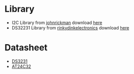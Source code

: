 # Library
* I2C Library from [johnrickman](https://github.com/johnrickman) download [here](https://github.com/johnrickman/LiquidCrystal_I2C)
* DS32231 Library from [rinkydinkelectronics](http://www.rinkydinkelectronics.com/) download [here](http://www.rinkydinkelectronics.com/library.php?id=73)

# Datasheet
* [DS3231](https://datasheets.maximintegrated.com/en/ds/DS3231.pdf)
* [AT24C32](http://ww1.microchip.com/downloads/en/devicedoc/doc0336.pdf)
